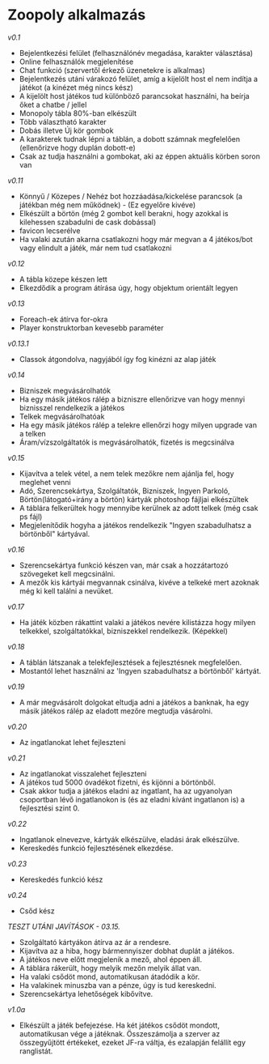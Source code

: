 # Zoopoly alkalmazás

*v0.1*

- Bejelentkezési felület (felhasználónév megadása, karakter választása)
- Online felhasználók megjelenítése
- Chat funkció (szervertől érkező üzenetekre is alkalmas)
- Bejelentkezés utáni várakozó felület, amíg a kijelölt host el nem indítja a játékot (a kinézet még nincs kész)
- A kijelölt host játékos tud különböző parancsokat használni, ha beírja őket a chatbe / jellel
- Monopoly tábla 80%-ban elkészült
- Több választható karakter
- Dobás illetve Új kör gombok
- A karakterek tudnak lépni a táblán, a dobott számnak megfelelően (ellenőrizve hogy duplán dobott-e)
- Csak az tudja használni a gombokat, aki az éppen aktuális körben soron van

*v0.11*

- Könnyű / Közepes / Nehéz bot hozzáadása/kickelése parancsok (a játékban még nem működnek) - (Ez egyelőre kivéve)
- Elkészült a börtön (még 2 gombot kell berakni, hogy azokkal is kilehessen szabadulni de cask dobással)
- favicon lecserélve
- Ha valaki azután akarna csatlakozni hogy már megvan a 4 játékos/bot vagy elindult a játék, már nem tud csatlakozni

*v0.12*

- A tábla közepe készen lett
- Elkezdődik a program átírása úgy, hogy objektum orientált legyen

*v0.13*

- Foreach-ek átírva for-okra
- Player konstruktorban kevesebb paraméter

*v0.13.1*

- Classok átgondolva, nagyjából így fog kinézni az alap játék

*v0.14*

- Bizniszek megvásárolhatók
- Ha egy másik játékos rálép a bizniszre ellenőrizve van hogy mennyi biznisszel rendelkezik a játékos
- Telkek megvásárolhatóak
- Ha egy másik játékos rálép a telekre ellenőrzi hogy milyen upgrade van a telken
- Áram/vízszolgáltatók is megvásárolhatók, fizetés is megcsinálva

*v0.15*

- Kijavítva a telek vétel, a nem telek mezőkre nem ajánlja fel, hogy meglehet venni
- Adó, Szerencsekártya, Szolgáltatók, Bizniszek, Ingyen Parkoló, Börtön(látogató+irány a börtön) kártyák photoshop fájljai elkészültek
- A táblára felkerültek hogy mennyibe kerülnek az adott telkek (még csak ps fájl)
- Megjelenítődik hogyha a játékos rendelkezik "Ingyen szabadulhatsz a börtönből" kártyával.

*v0.16*

- Szerencsekártya funkció készen van, már csak a hozzátartozó szövegeket kell megcsinálni.
- A mezők kis kártyái megvannak csinálva, kivéve a telkeké mert azoknak még ki kell találni a nevüket.

*v0.17*

- Ha játék közben rákattint valaki a játékos nevére kilistázza hogy milyen telkekkel, szolgáltatókkal, bizniszekkel rendelkezik. (Képekkel)

*v0.18*

- A táblán látszanak a telekfejlesztések a fejlesztésnek megfelelően.
- Mostantól lehet használni az 'Ingyen szabadulhatsz a börtönből' kártyát.

*v0.19*

- A már megvásárolt dolgokat eltudja adni a játékos a banknak, ha egy másik játékos rálép az eladott mezőre megtudja vásárolni.

*v0.20*

- Az ingatlanokat lehet fejleszteni

*v0.21*

- Az ingatlanokat visszalehet fejleszteni
- A játékos tud 5000 óvadékot fizetni, és kijönni a börtönből.
- Csak akkor tudja a játékos eladni az ingatlant, ha az ugyanolyan csoportban lévő ingatlanokon is (és az eladni kívánt ingatlanon is) a fejlesztési szint 0.

*v0.22*

- Ingatlanok elnevezve, kártyák elkészülve, eladási árak elkészülve.
- Kereskedés funkció fejlesztésének elkezdése.

*v0.23*

- Kereskedés funkció kész

*v0.24*

- Csőd kész

*TESZT UTÁNI JAVÍTÁSOK - 03.15.*

- Szolgáltató kártyákon átírva az ár a rendesre.
- Kijavítva az a hiba, hogy bármennyiszer dobhat duplát a játékos.
- A játékos neve előtt megjelenik a mező, ahol éppen áll.
- A táblára rákerült, hogy melyik mezőn melyik állat van.
- Ha valaki csődöt mond, automatikusan átadódik a kör.
- Ha valakinek minuszba van a pénze, úgy is tud kereskedni.
- Szerencsekártya lehetőségek kibővítve.

*v1.0a*

- Elkészült a játék befejezése. Ha két játékos csődöt mondott, automatikusan vége a játéknak. Összeszámolja a szerver az összegyűjtött értékeket, ezeket JF-ra váltja, és ezalapján felállít egy ranglistát.